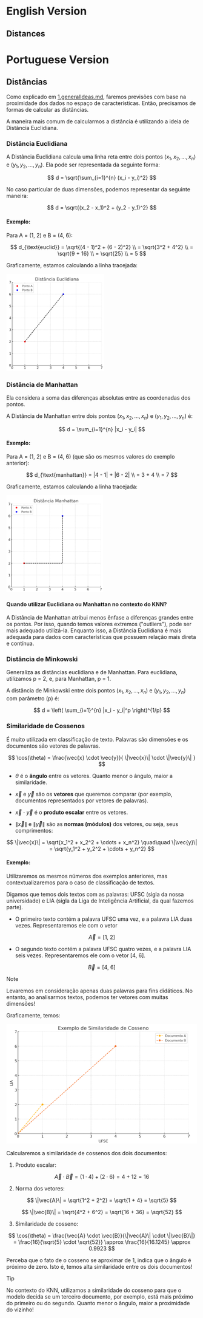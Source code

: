 # English Version

## Distances

# Portuguese Version

## Distâncias
Como explicado em [1.generalIdeas.md](./1.generalIdeas.md), faremos previsões com base na proximidade dos dados no espaço de características. Então, precisamos de formas de calcular as distâncias.

A maneira mais comum de calcularmos a distância é utilizando a ideia de Distância Euclidiana.

### Distância Euclidiana
A Distância Euclidiana calcula uma linha reta entre dois pontos $(x_1, x_2, \dots, x_n)$ e $(y_1, y_2, \dots, y_n)$. Ela pode ser representada da seguinte forma:

$$
d = \sqrt{\sum_{i=1}^{n} (x_i - y_i)^2}
$$

No caso particular de duas dimensões, podemos representar da seguinte maneira:

$$
d = \sqrt{(x_2 - x_1)^2 + (y_2 - y_1)^2}
$$

#### Exemplo:

Para A = (1, 2) e B = (4, 6):  

$$
d_{\text{euclid}} = \sqrt{(4 - 1)^2 + (6 - 2)^2} \\
= \sqrt{3^2 + 4^2} \\
= \sqrt{9 + 16} \\
= \sqrt{25} \\
= 5
$$

Graficamente, estamos calculando a linha tracejada:

![distanciaeuclideana](Figures/distanciaeuclideana.png)


### Distância de Manhattan
Ela considera a soma das diferenças absolutas entre as coordenadas dos pontos.

A Distância de Manhattan entre dois pontos $(x_1, x_2, \dots, x_n)$ e $(y_1, y_2, \dots, y_n)$ é:

$$
d = \sum_{i=1}^{n} |x_i - y_i|
$$

#### Exemplo:

Para A = (1, 2) e B = (4, 6) (que são os mesmos valores do exemplo anterior): 

$$
d_{\text{manhattan}} = |4 - 1| + |6 - 2| \\
= 3 + 4 \\
= 7
$$

Graficamente, estamos calculando a linha tracejada:

![distanciamanhattan](Figures/distanciamanhattan.png)


#### Quando utilizar Euclidiana ou Manhattan no contexto do KNN? 
A Distância de Manhattan atribui menos ênfase a diferenças grandes entre os pontos. Por isso, quando temos valores extremos ("outliers"), pode ser mais adequado utilizá-la. Enquanto isso, a Distância Euclidiana é mais adequada para dados com características que possuem relação mais direta e contínua.

### Distância de Minkowski
Generaliza as distâncias euclidiana e de Manhattan. Para euclidiana, utilizamos p = 2, e, para Manhattan, p = 1.

A distância de Minkowski entre dois pontos $(x_1, x_2, \dots, x_n)$ e $(y_1, y_2, \dots, y_n)$ com parâmetro \(p\) é:

$$
d = \left( \sum_{i=1}^{n} |x_i - y_i|^p \right)^{1/p}
$$

### Similaridade de Cossenos
É muito utilizada em classificação de texto. Palavras são dimensões e os documentos são vetores de palavras.

$$
\cos(\theta) = \frac{\vec{x} \cdot \vec{y}}{ \|\vec{x}\| \cdot \|\vec{y}\| } 
$$

-  $\theta$ é o **ângulo** entre os vetores. Quanto menor o ângulo, maior a similaridade.
  
-  $\vec{x}$ e $\vec{y}$ são os **vetores** que queremos comparar (por exemplo, documentos representados por vetores de palavras).
  
-  $\vec{x}$ $\cdot$ $\vec{y}$ é o **produto escalar** entre os vetores.
  
- $\|\vec{x}\|$ e $\|\vec{y}\|$ são as **normas (módulos)** dos vetores, ou seja, seus comprimentos:
  
$$
\|\vec{x}\| = \sqrt{x_1^2 + x_2^2 + \cdots + x_n^2}
\quad\quad
\|\vec{y}\| = \sqrt{y_1^2 + y_2^2 + \cdots + y_n^2}
$$

#### Exemplo:

Utilizaremos os mesmos números dos exemplos anteriores, mas contextualizaremos para o caso de classificação de textos.

Digamos que temos dois textos com as palavras: UFSC (sigla da nossa universidade) e LIA (sigla da Liga de Inteligência Artificial, da qual fazemos parte).

- O primeiro texto contém a palavra UFSC uma vez, e a palavra LIA duas vezes. Representaremos ele com o vetor 

$$
\vec{A} = [1,\ 2] 
$$

- O segundo texto contém a palavra UFSC quatro vezes, e a palavra LIA seis vezes. Representaremos ele com o vetor [4, 6].

$$   
\vec{B} = [4,\ 6]
$$

> [!NOTE]
> Levaremos em consideração apenas duas palavras para fins didáticos. No entanto, ao analisarmos textos, podemos ter vetores com muitas dimensões!

Graficamente, temos:

![similaridadecosseno](Figures/similaridadecosseno.png)

Calcularemos a similaridade de cossenos dos dois documentos: 

1. Produto escalar:

$$
\vec{A} \cdot \vec{B} = (1 \cdot 4) + (2 \cdot 6) = 4 + 12 = 16
$$

2. Norma dos vetores:

$$
\|\vec{A}\| = \sqrt{1^2 + 2^2} = \sqrt{1 + 4} = \sqrt{5}
$$

$$
\|\vec{B}\| = \sqrt{4^2 + 6^2} = \sqrt{16 + 36} = \sqrt{52}
$$

3. Similaridade de cosseno:

$$
\cos(\theta) = \frac{\vec{A} \cdot \vec{B}}{\|\vec{A}\| \cdot \|\vec{B}\|} = \frac{16}{\sqrt{5} \cdot \sqrt{52}} \approx \frac{16}{16.1245} \approx 0.9923
$$

Perceba que o fato de o cosseno se aproximar de 1, indica que o ângulo é próximo de zero. Isto é, temos alta similaridade entre os dois documentos!

> [!TIP]
> No contexto do KNN, utilizamos a similaridade do cosseno para que o modelo decida se um terceiro documento, por exemplo, está mais próximo do primeiro ou do segundo. Quanto menor o ângulo, maior a proximidade do vizinho!

